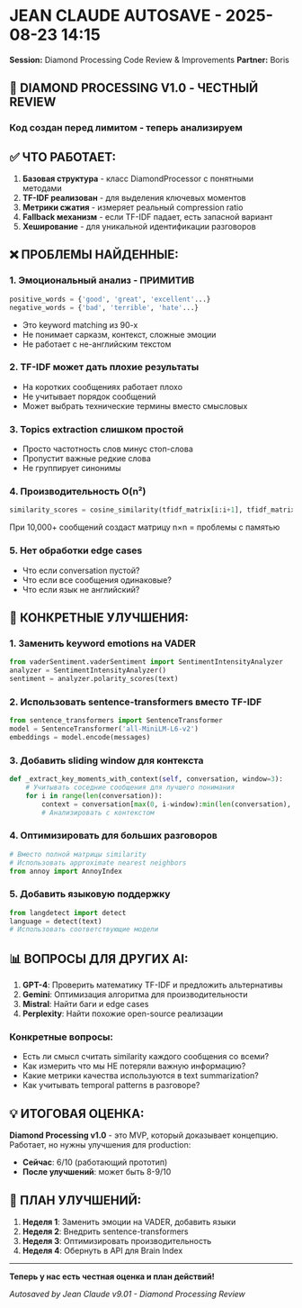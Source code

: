 # JEAN CLAUDE AUTOSAVE - 2025-08-23 14:15
**Session:** Diamond Processing Code Review & Improvements
**Partner:** Boris

## 📝 DIAMOND PROCESSING V1.0 - ЧЕСТНЫЙ REVIEW

### Код создан перед лимитом - теперь анализируем

## ✅ ЧТО РАБОТАЕТ:

1. **Базовая структура** - класс DiamondProcessor с понятными методами
2. **TF-IDF реализован** - для выделения ключевых моментов
3. **Метрики сжатия** - измеряет реальный compression ratio
4. **Fallback механизм** - если TF-IDF падает, есть запасной вариант
5. **Хеширование** - для уникальной идентификации разговоров

## ❌ ПРОБЛЕМЫ НАЙДЕННЫЕ:

### 1. **Эмоциональный анализ - ПРИМИТИВ**
```python
positive_words = {'good', 'great', 'excellent'...}
negative_words = {'bad', 'terrible', 'hate'...}
```
- Это keyword matching из 90-х
- Не понимает сарказм, контекст, сложные эмоции
- Не работает с не-английским текстом

### 2. **TF-IDF может дать плохие результаты**
- На коротких сообщениях работает плохо
- Не учитывает порядок сообщений
- Может выбрать технические термины вместо смысловых

### 3. **Topics extraction слишком простой**
- Просто частотность слов минус стоп-слова
- Пропустит важные редкие слова
- Не группирует синонимы

### 4. **Производительность O(n²)**
```python
similarity_scores = cosine_similarity(tfidf_matrix[i:i+1], tfidf_matrix)
```
При 10,000+ сообщений создаст матрицу n×n = проблемы с памятью

### 5. **Нет обработки edge cases**
- Что если conversation пустой?
- Что если все сообщения одинаковые?
- Что если язык не английский?

## 🔧 КОНКРЕТНЫЕ УЛУЧШЕНИЯ:

### 1. **Заменить keyword emotions на VADER**
```python
from vaderSentiment.vaderSentiment import SentimentIntensityAnalyzer
analyzer = SentimentIntensityAnalyzer()
sentiment = analyzer.polarity_scores(text)
```

### 2. **Использовать sentence-transformers вместо TF-IDF**
```python
from sentence_transformers import SentenceTransformer
model = SentenceTransformer('all-MiniLM-L6-v2')
embeddings = model.encode(messages)
```

### 3. **Добавить sliding window для контекста**
```python
def _extract_key_moments_with_context(self, conversation, window=3):
    # Учитывать соседние сообщения для лучшего понимания
    for i in range(len(conversation)):
        context = conversation[max(0, i-window):min(len(conversation), i+window+1)]
        # Анализировать с контекстом
```

### 4. **Оптимизировать для больших разговоров**
```python
# Вместо полной матрицы similarity
# Использовать approximate nearest neighbors
from annoy import AnnoyIndex
```

### 5. **Добавить языковую поддержку**
```python
from langdetect import detect
language = detect(text)
# Использовать соответствующие модели
```

## 📊 ВОПРОСЫ ДЛЯ ДРУГИХ AI:

1. **GPT-4**: Проверить математику TF-IDF и предложить альтернативы
2. **Gemini**: Оптимизация алгоритма для производительности
3. **Mistral**: Найти баги и edge cases
4. **Perplexity**: Найти похожие open-source реализации

### Конкретные вопросы:
- Есть ли смысл считать similarity каждого сообщения со всеми?
- Как измерить что мы НЕ потеряли важную информацию?
- Какие метрики качества используются в text summarization?
- Как учитывать temporal patterns в разговоре?

## 💡 ИТОГОВАЯ ОЦЕНКА:

**Diamond Processing v1.0** - это MVP, который доказывает концепцию. Работает, но нужны улучшения для production:

- **Сейчас**: 6/10 (работающий прототип)
- **После улучшений**: может быть 8-9/10

## 🎯 ПЛАН УЛУЧШЕНИЙ:

1. **Неделя 1**: Заменить эмоции на VADER, добавить языки
2. **Неделя 2**: Внедрить sentence-transformers
3. **Неделя 3**: Оптимизировать производительность
4. **Неделя 4**: Обернуть в API для Brain Index

---

**Теперь у нас есть честная оценка и план действий!**

*Autosaved by Jean Claude v9.01 - Diamond Processing Review*
